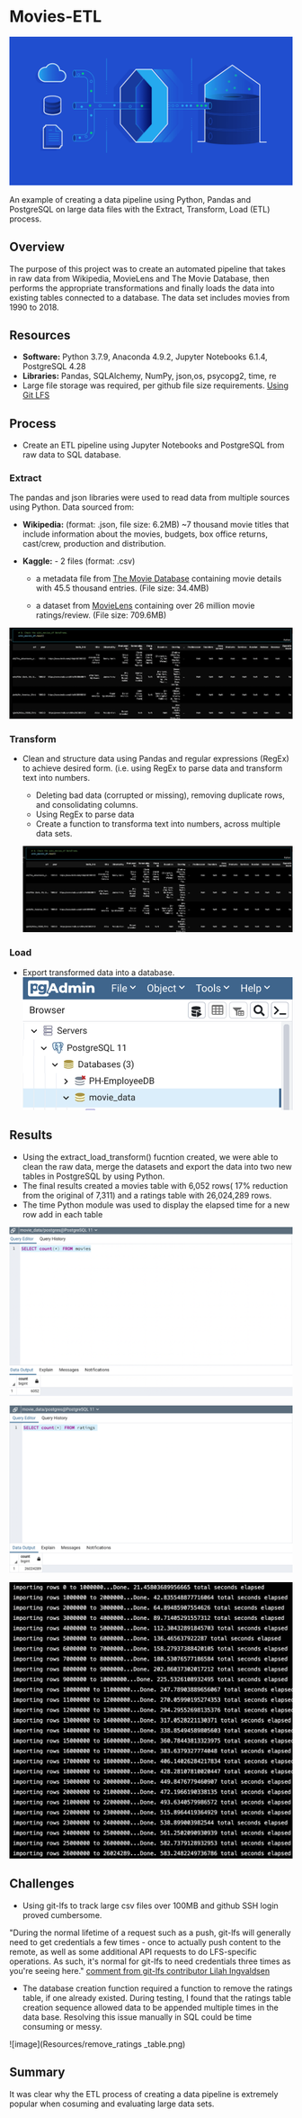 # Movies-ETL
![image](Resources/ETL_process.png)

An example of creating a data pipeline using Python, Pandas and PostgreSQL on large data files with the  Extract, Transform, Load (ETL) process.


## Overview
The purpose of this project was to create an automated pipeline that takes in raw data from Wikipedia, MovieLens and The Movie Database, then performs the appropriate transformations and finally loads the data into existing tables connected to a database. 
The data set includes movies from 1990 to 2018.

## Resources
* **Software:** Python 3.7.9, Anaconda 4.9.2, Jupyter Notebooks 6.1.4, PostgreSQL 4.28
* **Libraries:** Pandas, SQLAlchemy, NumPy, json,os, psycopg2, time, re
* Large file storage was required, per github file size requirements. [Using Git LFS](https://git-lfs.github.com/)

## Process

* Create an ETL pipeline using Jupyter Notebooks and PostgreSQL from raw data to SQL database.

### Extract
The pandas and json libraries were used to read data from multiple sources using Python. 
Data sourced from:

* **Wikipedia:** (format: .json, file size: 6.2MB) ~7 thousand movie titles that include information about the movies, budgets, box office returns, cast/crew, production and distribution.

* **Kaggle:** - 2 files (format: .csv)

    * a metadata file from [The Movie Database](https://www.themoviedb.org/) containing movie details with 45.5 thousand entries. (File size: 34.4MB)

    * a dataset from [MovieLens](https://movielens.org/) containing over 26 million movie ratings/review. (File size: 709.6MB)

![image](Resources/extract_data.png)

### Transform
* Clean and structure data using Pandas and regular expressions (RegEx) to achieve desired form. (i.e. using RegEx to parse data and transform text into numbers.

	* Deleting bad data (corrupted or missing), removing duplicate rows, and consolidating columns.
	* Using RegEx to parse data
    * Create a function to transforma text into numbers, across multiple data sets.

    ![image](Resources/extract_data.png)

### Load

* Export transformed data into a database.
![image](Resources/data_wharehouse.png)

## Results

* Using the extract_load_transform() fucntion created, we were able to clean the raw data, merge the datasets and export the data into two new tables in PostgreSQL by using Python. 
* The final results created a movies table with 6,052 rows( 17% reduction from the original of 7,311) and a ratings table with 26,024,289 rows.
* The time Python module was used to display the elapsed time for a new row add in each table

![image](Resources/moivies_query.png)


![image](Resources/ratings_query.png)


![image](Resources/elapsed_load_time.png)

## Challenges

* Using git-lfs to track large csv files over 100MB and github SSH login proved cumbersome.

"During the normal lifetime of a request such as a push, git-lfs will generally need to get credentials a few times - once to actually push content to the remote, as well as some additional API requests to do LFS-specific operations. As such, it's normal for git-lfs to need credentials three times as you're seeing here." [comment from git-lfs contributor Lilah Ingvaldsen](https://github.com/git-lfs/git-lfs/issues/3318#issuecomment-430803103)

* The database creation function required a function to remove the ratings table, if one already existed. During testing, I found that the ratings table creation sequence allowed data to be appended multiple times in the data base. Resolving this issue manually in SQL could be time consuming or messy.

![image](Resources/remove_ratings _table.png) 
 


## Summary

It was clear why the ETL process of creating a data pipeline is extremely popular when cosuming and evaluating large data sets. 


